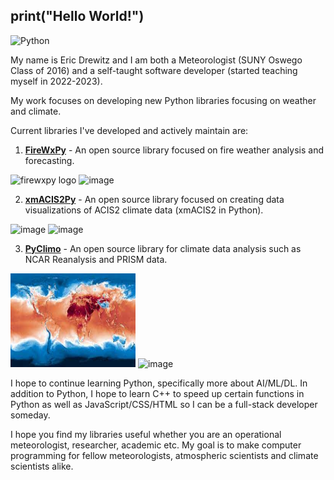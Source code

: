 ## print("Hello World!") 

![Python](https://img.shields.io/badge/python-3670A0?style=for-the-badge&logo=python&logoColor=ffdd54)

My name is Eric Drewitz and I am both a Meteorologist (SUNY Oswego Class of 2016) and a self-taught software developer (started teaching myself in 2022-2023). 

My work focuses on developing new Python libraries focusing on weather and climate. 

Current libraries I've developed and actively maintain are:

1) [**FireWxPy**](https://pypi.org/project/firewxpy/) - An open source library focused on fire weather analysis and forecasting.

<img width="200" alt="firewxpy logo" src="https://github.com/user-attachments/assets/27d7353c-89ae-4827-a1fb-0d64d80599ad"> ![image](https://github.com/user-attachments/assets/da1b43c0-2b6a-4a5c-9eb4-f08b30cab42b)
 
2) [**xmACIS2Py**](https://pypi.org/project/xmacis2py/) - An open source library focused on creating data visualizations of ACIS2 climate data (xmACIS2 in Python).

![image](https://github.com/user-attachments/assets/fb5ecdf9-bd51-4243-be7d-92af0952bfd8) ![image](https://github.com/user-attachments/assets/da1b43c0-2b6a-4a5c-9eb4-f08b30cab42b)
   
3) [**PyClimo**](https://pypi.org/project/pyclimo/) - An open source library for climate data analysis such as NCAR Reanalysis and PRISM data. 

<img width="200" height="150" alt="climate" src="https://github.com/edrewitz/PyClimo/blob/main/climate.jpg?raw=true"> ![image](https://github.com/user-attachments/assets/da1b43c0-2b6a-4a5c-9eb4-f08b30cab42b)

I hope to continue learning Python, specifically more about AI/ML/DL. In addition to Python, I hope to learn C++ to speed up certain functions in Python as well as JavaScript/CSS/HTML so I can be a full-stack developer someday. 

I hope you find my libraries useful whether you are an operational meteorologist, researcher, academic etc. My goal is to make computer programming for fellow meteorologists, atmospheric scientists and climate scientists alike. 
<!--
**edrewitz/edrewitz** is a ✨ _special_ ✨ repository because its `README.md` (this file) appears on your GitHub profile.

Here are some ideas to get you started:

- 🔭 I’m currently working on ...
- 🌱 I’m currently learning ...
- 👯 I’m looking to collaborate on ...
- 🤔 I’m looking for help with ...
- 💬 Ask me about ...
- 📫 How to reach me: ...
- 😄 Pronouns: ...
- ⚡ Fun fact: ...
-->
